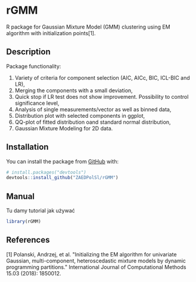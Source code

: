 # rGMM
R package for Gaussian Mixture Model (GMM) clustering using EM algorithm with initialization points[1].

## Description
Package functionality:
1) Variety of criteria for component selection (AIC, AICc, BIC, ICL-BIC and LR),
2) Merging the components with a small deviation,
3) Quick stop if LR test does not show improvement. Possibility to control significance level,
4) Analysis of single measurements/vector as well as binned data,
5) Distribution plot with selected components in ggplot,
6) QQ-plot of fitted distribution oand standard normal distribution,
7) Gaussian Mixture Modeling for 2D data.

## Installation
You can install the package from [GitHub](https://github.com/) with:
``` r
# install.packages("devtools")
devtools::install_github("ZAEDPolSl/rGMM")
```

## Manual
Tu damy tutorial jak używać
``` r
library(rGMM)
```

## References
[1] Polanski, Andrzej, et al. "Initializing the EM algorithm for univariate Gaussian, multi-component, heteroscedastic mixture models by dynamic programming partitions." International Journal of Computational Methods 15.03 (2018): 1850012.

